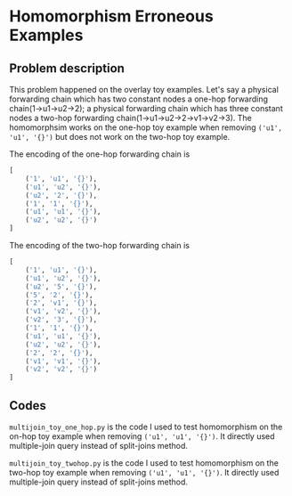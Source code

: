 # Homomorphism Erroneous Examples

## Problem description

This problem happened on the overlay toy examples. Let's say a physical forwarding chain which has two constant nodes a one-hop forwarding chain(1->u1->u2->2); a physical forwarding chain which has three constant nodes a two-hop forwarding chain(1->u1->u2->2->v1->v2->3). The homomorphsim works on the one-hop toy example when removing `('u1', 'u1', '{}')` but does not work on the two-hop toy example.


The encoding of the one-hop forwarding chain is 

```python
[
    ('1', 'u1', '{}'), 
    ('u1', 'u2', '{}'), 
    ('u2', '2', '{}'), 
    ('1', '1', '{}'), 
    ('u1', 'u1', '{}'), 
    ('u2', 'u2', '{}')
]
```


The encoding of the two-hop forwarding chain is 

```python
[
    ('1', 'u1', '{}'), 
    ('u1', 'u2', '{}'), 
    ('u2', '5', '{}'), 
    ('5', '2', '{}'), 
    ('2', 'v1', '{}'), 
    ('v1', 'v2', '{}'), 
    ('v2', '3', '{}'), 
    ('1', '1', '{}'), 
    ('u1', 'u1', '{}'), 
    ('u2', 'u2', '{}'), 
    ('2', '2', '{}'), 
    ('v1', 'v1', '{}'), 
    ('v2', 'v2', '{}')
]
```

## Codes

`multijoin_toy_one_hop.py` is the code I used to test homomorphism on the on-hop toy example when removing `('u1', 'u1', '{}')`. It directly used multiple-join query instead of split-joins method.

`multijoin_toy_twohop.py` is the code I used to test homomorphism on the two-hop toy example when removing `('u1', 'u1', '{}')`. It directly used multiple-join query instead of split-joins method.